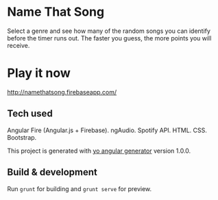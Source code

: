 # Name That Song
Select a genre and see how many of the random songs you can identify before the timer runs out. The faster you guess, the more points you will receive. 

# Play it now

http://namethatsong.firebaseapp.com/ 

## Tech used

Angular Fire (Angular.js + Firebase). ngAudio. Spotify API. HTML. CSS. Bootstrap.

This project is generated with [yo angular generator](https://github.com/yeoman/generator-angular) version 1.0.0.

## Build & development

Run `grunt` for building and `grunt serve` for preview.





